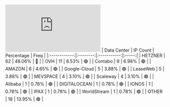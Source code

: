 ![Diagramm](https://github.com/obajay/StateSync-snapshots/blob/main/Projects/Dymension/1/README.md)
| Data Center | IP Count | Percentage | Freq |
|:------------:|:--------:|:-----------:|:-----:|
| HETZNER | 62 | 48.06% | 🔴 |
| OVH | 11 | 8.53% | 🟢 |
| Contabo | 9 | 6.98% | 🟢 |
| AMAZON | 6 | 4.65% | 🟢 |
| Google-Cloud | 5 | 3.88% | 🟢 |
| LeaseWeb | 5 | 3.88% | 🟢 |
| MEVSPACE | 4 | 3.10% | 🟢 |
| Scaleway | 4 | 3.10% | 🟢 |
| Alibaba | 1 | 0.78% | 🟢 |
| DIGITALOCEAN | 1 | 0.78% | 🟢 |
| IONOS | 1 | 0.78% | 🟢 |
| IPAX | 1 | 0.78% | 🟢 |
| WorldStream | 1 | 0.78% | 🟢 |
| OTHER | 18 | 13.95% | 🟢 |